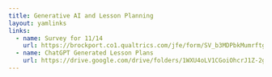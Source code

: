 ```yaml
---
title: Generative AI and Lesson Planning
layout: yamlinks
links:
  - name: Survey for 11/14
    url: https://brockport.co1.qualtrics.com/jfe/form/SV_b3MDPbkMumrftga
  - name: ChatGPT Generated Lesson Plans
    url: https://drive.google.com/drive/folders/1WXU4oLV1CGoiOhcrJ1Z-2gQ2ZFMOHjdy?usp=sharing
---
```

